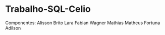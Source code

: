 # Trabalho-SQL-Celio

Componentes:
Alisson Brito
Lara Fabian
Wagner Mathias
Matheus Fortuna
Adilson
